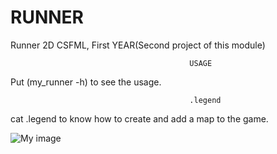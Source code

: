 # RUNNER
Runner 2D CSFML, First YEAR(Second project of this module)

                                            USAGE
   Put (my_runner -h) to see the usage.
 
                                            .legend
   cat .legend to know how to create and add a map to the game.
   
   
   ![My image](https://github.com/simontraww1/RUNNER/blob/master/img.png)
